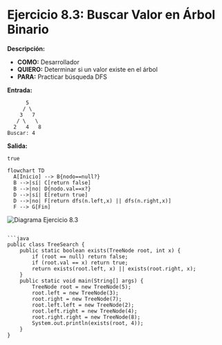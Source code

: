# Ejercicio 8.3: Buscar Valor en Árbol Binario  
**Descripción:**  
- **COMO:** Desarrollador  
- **QUIERO:** Determinar si un valor existe en el árbol  
- **PARA:** Practicar búsqueda DFS  

**Entrada:**  
```
      5
     / \
    3   7
   / \   \
  2   4   8
Buscar: 4
```

**Salida:**  
```
true
```

```mermaid
flowchart TD
  A[Inicio] --> B{nodo==null?}  
  B -->|sí| C[return false]  
  B -->|no| D{nodo.val==x?}  
  D -->|sí| E[return true]  
  D -->|no| F[return dfs(n.left,x) || dfs(n.right,x)]  
  F --> G[Fin]
```

![Diagrama Ejercicio 8.3](diagram3.png)
```

```java
public class TreeSearch {
    public static boolean exists(TreeNode root, int x) {
        if (root == null) return false;
        if (root.val == x) return true;
        return exists(root.left, x) || exists(root.right, x);
    }
    public static void main(String[] args) {
        TreeNode root = new TreeNode(5);
        root.left = new TreeNode(3);
        root.right = new TreeNode(7);
        root.left.left = new TreeNode(2);
        root.left.right = new TreeNode(4);
        root.right.right = new TreeNode(8);
        System.out.println(exists(root, 4));
    }
}
```
